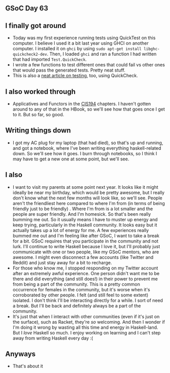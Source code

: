## GSoC Day 63

## I finally got around

 - Today was my first experience running tests using QuickTest on this computer.
   I believe I used it a bit last year using GHCI on another computer. I installed it on 
   ```ghci``` by using ```sudo apt-get install libghc-quickcheck2-dev```. Then, I loaded
   ```ghci``` and ran a function I had written that had imported ```Test.QuickCheck```.
 - I wrote a few functions to test different ones that could fail vs other ones that would pass
   the generated tests. Pretty neat stuff.
 - This is also a [neat article on testing](https://www.fpcomplete.com/blog/2017/01/quickcheck), too, using QuickCheck.
   
 ## I also worked through
  - Applicatives and Functors in the [CIS194](http://www.seas.upenn.edu/~cis194/fall16/index.html) chapters. I haven't gotten around to any of that in
    the HBook, so we'll see how that goes once I get to it. But so far, so good.
    
 ## Writing things down
  - I got my AC plug for my laptop (that had died), so that's up and running, and got a notebook,
    where I've been writing everything haskell-related down. So we'll see how it goes. I burn through
    notebooks, so I think I may have to get a new one at some point, but we'll see. 
    
 ## I also
  - I want to visit my parents at some point next year. It looks like it might ideally be near my birthday,
    which would be pretty awesome, but I really don't know what the next few months will look like, so we'll
    see. People aren't the friendliest here compared to where I'm from (in terms of being friendly just to be friendly)
    . Where I'm from is a lot smaller and the people
    are super friendly. And I'm homesick. So that's been really bumming me out. So it usually means I have to muster up energy
    and keep trying, particularly in the Haskell community. It looks easy but it actually takes up a lot of energy for me.
    A few experiences really bummed me out and I'm feeling
    like after GSoC, I want to take a break for a bit. GSoC requires that you participate in the community
    and not lurk. I'll continue to write Haskell because I love it, but I'll probably just 
    communicate with one or two people, like my GSoC mentors, who are awesome. 
    I might even disconnect a few accounts (like Twitter and Reddit)
    and just stay away for a bit to recharge.
  - For those who know me, I stopped responding on my Twitter account after an extremely awful experience. One person
  didn't want me to be there and did everything (and still does!) in their power to prevent me from being a part
  of the community. This is a pretty common occurrence for females in the community, but it's worse when it's corroborated
  by other people. I felt (and still feel to some extent) isolated.
  I don't think
    I'll be interacting directly for a while. I sort of need a break. But I'll be back and definitely always be a part
    of the community.
  - It's just that when I interact with other communities (even if it's just on the surface), such as Racket, they're 
    *so* welcoming. And then I wonder if I'm doing it wrong by wasting all this time and energy in Haskell-land. But
    I *love* Haskell so much. I enjoy working on learning and I can't step away from writing Haskell every day :(
    
  ## Anyways
   - That's about it
